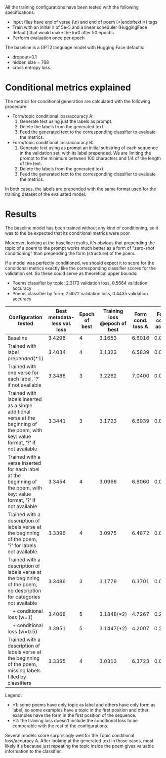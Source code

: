 
All the training configurations have been tested with the following specifications:
- Input files have end of verse (\n) and end of poem (<|endoftext|>) tags
- Train with an initial lr of 5e-5 and a linear scheduler (HuggingFace default) that would make the lr=0 after 50 epochs 
- Perform evaluation once per epoch

The baseline is a GPT2 language model with Hugging Face defaults:
- dropout=0.1
- hidden size = 768
- cross entropy loss

# Conditional metrics explained

The metrics for conditional generation are calculated with the following procedure:
- Form/topic conditional loss/accuracy A:
  1. Generate text using just the labels as prompt.
  2. Delete the labels from the generated text.
  3. Feed the generated text to the corresponding classifier to evaluate the metrics.
- Form/topic conditional loss/accuracy B:
  1. Generate text using as prompt an initial substring of each sequence in the validation set, with its label prepended. We are limiting the prompt to the minimum between 100 characters and 1/4 of the length of the text.
  2. Delete the labels from the generated text.
  3. Feed the generated text to the corresponding classifier to evaluate the metrics.

In both cases, the labels are prepended with the same format used for the training dataset of the evaluated model.


# Results

The baseline model has been trained without any kind of conditioning, so it was to the be expected that its conditional metrics were poor.

Moreover, looking at the baseline results, it's obvious that prepending the topic of a poem to the prompt works much better as a form of "zero-shot conditioning" than prepending the form (structure) of the poem.

If a model was perfectly conditioned, we should expect it to score for the conditional metrics exactly like the corresponding classifier scores for the validation set. So these could serve as theoretical upper bounds:
- Poems classifier by topic: 2.3173 validation loss, 0.5664 validation accuracy
- Poems classifier by form: 2.6072 validation loss, 0.4435 validation accuracy


| Configuration tested             | Best metadata-less val. loss | Epoch of best | Training loss @epoch of best | Form cond. loss A | Form cond. acc. A | Topic cond. loss A | Topic cond. acc. A | Form cond. loss B | Form cond. acc. B | Topic cond. loss B | Topic cond. acc. B |
| -------------------------------- | ---------------------------- | ------------- | ---------------------------- | ------------------ | ---------------- | ------------- | ----------------- | ----------------- | ----------------- | ------------------ | ------------------ |
| Baseline                         | 3.4298                       | 4             |  3.1653                      | 6.6016             | 0.0354           | 4.9290          | 0.1458            | 4.6616            | 0.1858            | 3.3372             | 0.4096             |
| Trained with label prepended(*1) | 3.4034 | 4 | 3.1323  | 6.5839 | 0.0443 | 5.2700 | 0.0972 | 4.4535 | 0.2029 | 3.2910 | 0.4110 |
| Trained with one verse for each label, '?' if not available | 3.3488 | 3 | 3.2262 | 7.0400 | 0.0167 | 3.2677 | 0.4226 | 4.5748 | 0.1923 | 3.0476 | 0.4491 |
| Trained with labels inserted as a single additional verse at the beginning of the poem, with key: value format, '?' if not available | 3.3441 | 3 | 3.1723 | 6.6939 | 0.0324 | 2.5142 | 0.5456 | 4.5728 | 0.1858 | 2.7020 | 0.5069 |
| Trained with a verse inserted for each label at the beginning of the poem, with key: value format, '?' if not available | 3.3454 | 4 | 3.0966 | 6.6060 | 0.0324 | 3.1880 |  0.4276 | 4.5001 | 0.1989 | 2.9276 | 0.4720 |
| Trained with a description of labels verse at the beginning of the poem, '?' for labels not available | 3.3396 | 4 | 3.0975 | 6.4872 | 0.0462 | 3.0526 | 0.4554 | 4.4573 | 0.1849 | 2.8412 | 0.4794 |
| Trained with a description of labels verse at the beginning of the poem, no description for categories not available | 3.3486 | 3 | 3.1779 | 6.3701 | 0.0610 | 2.8156 | 0.4653 | 4.4168 | 0.2021 | 2.7301 | 0.5065 |
| <span style='margin-left: 1em'>+ conditional loss (w=1)</span> | 3.4068  | 5 | 3.1848(*2) | 4.7267 | 0.2153 | 0.7637 | 0.8829 | 3.7641 | 0.3011 | 2.4828 | 0.5597 |
| <span style='margin-left: 1em'>+ conditional loss (w=0.5)</span> | 3.3951 | 5 | 3.1447(*2) | 4.2007 | 0.2861 | 1.0246 | 0.8214 | 3.4086 | 0.3576 | 2.2528 | 0.5890 |
| Trained with a description of labels verse at the beginning of the poem, missing labels filled by classifiers | 3.3355 | 4 | 3.0313 | 6.3723 | 0.0325 | 2.5009 | 0.5268 | 4.3886 | 0.1980 | 2.8035 | 0.4963 |


Legend:
- *1: some poems have only topic as label and others have only form as label, so some examples have a topic in the first position and other examples have the form in the first position of the sequence.
- *2: the training loss doesn't include the conditional loss to be comparable with the rest of the configurations.

Several models score surprisingly well for the Topic conditional loss/accuracy A. After looking at the generated text in those cases, most likely it's because just repeating the topic inside the poem gives valuable information to the classifier.
